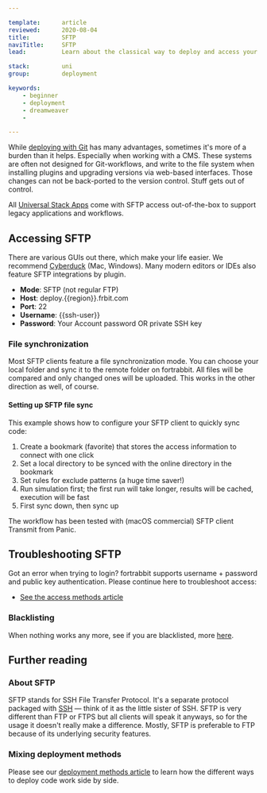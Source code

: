 ```yaml
---

template:      article
reviewed:      2020-08-04
title:         SFTP
naviTitle:     SFTP
lead:          Learn about the classical way to deploy and access your App on fortrabbit.

stack:         uni
group:         deployment

keywords:
    - beginner
    - deployment
    - dreamweaver
    -

---
```


While [deploying with Git](git-deployment) has many advantages, sometimes it's more of a burden than it helps. Especially when working with a CMS. These systems are often not designed for Git-workflows, and write to the file system when installing plugins and upgrading versions via web-based interfaces. Those changes can not be back-ported to the version control. Stuff gets out of control.

All [Universal Stack Apps](app-uni) come with SFTP access out-of-the-box to support legacy applications and workflows.


## Accessing SFTP

There are various GUIs out there, which make your life easier. We recommend [Cyberduck](https://cyberduck.io/) (Mac, Windows). Many modern editors or IDEs also feature SFTP integrations by plugin.

* **Mode**: SFTP (not regular FTP)
* **Host**: deploy.{{region}}.frbit.com
* **Port**: 22
* **Username**: {{ssh-user}}
* **Password**: Your Account password OR private SSH key


### File synchronization

Most SFTP clients feature a file synchronization mode. You can choose your local folder and sync it to the remote folder on fortrabbit. All files will be compared and only changed ones will be uploaded. This works in the other direction as well, of course.

#### Setting up SFTP file sync

This example shows how to configure your SFTP client to quickly sync code:

1. Create a bookmark (favorite) that stores the access information to connect with one click
2. Set a local directory to be synced with the online directory in the bookmark
3. Set rules for exclude patterns (a huge time saver!)
4. Run simulation first; the first run will take longer, results will be cached, execution will be fast
5. First sync down, then sync up

The workflow has been tested with (macOS commercial) SFTP client Transmit from Panic.


## Troubleshooting SFTP

Got an error when trying to login? fortrabbit supports username + password and public key authentication. Please continue here to troubleshoot access:

* [See the access methods article](/access-methods)

### Blacklisting

When nothing works any more, see if you are blacklisted, more [here](/troubleshooting#toc-blacklisting).


## Further reading

### About SFTP

SFTP stands for SSH File Transfer Protocol. It's a separate protocol packaged with [SSH](/ssh-uni) — think of it as the little sister of SSH. SFTP is very different than FTP or FTPS but all clients will speak it anyways, so for the usage it doesn't really make a difference. Mostly, SFTP is preferable to FTP because of its underlying security features.

### Mixing deployment methods

Please see our [deployment methods article](deployment-methods-uni) to learn how the different ways to deploy code work side by side.
